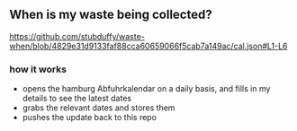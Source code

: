 ## When is my waste being collected?
  https://github.com/stubduffy/waste-when/blob/4829e31d9133faf88cca60659066f5cab7a149ac/cal.json#L1-L6
  
  ### how it works
  - opens the hamburg Abfuhrkalendar on a daily basis, and fills in my details to see the latest dates
  - grabs the relevant dates and stores them
  - pushes the update back to this repo
  
